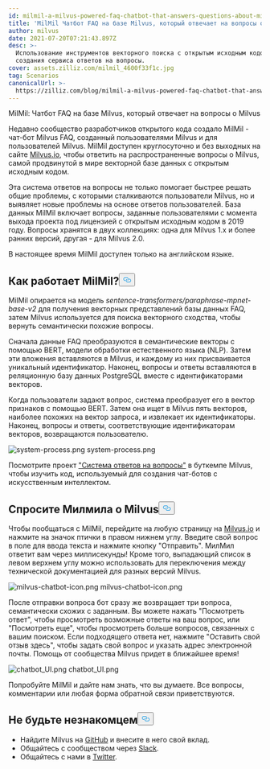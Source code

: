 ```yaml
---
id: milmil-a-milvus-powered-faq-chatbot-that-answers-questions-about-milvus.md
title: 'MilMil Чатбот FAQ на базе Milvus, который отвечает на вопросы о Milvus'
author: milvus
date: 2021-07-20T07:21:43.897Z
desc: >-
  Использование инструментов векторного поиска с открытым исходным кодом для
  создания сервиса ответов на вопросы.
cover: assets.zilliz.com/milmil_4600f33f1c.jpg
tag: Scenarios
canonicalUrl: >-
  https://zilliz.com/blog/milmil-a-milvus-powered-faq-chatbot-that-answers-questions-about-milvus
---
```

<custom-h1>MilMil: Чатбот FAQ на базе Milvus, который отвечает на вопросы о Milvus</custom-h1><p>Недавно сообщество разработчиков открытого кода создало MilMil - чат-бот Milvus FAQ, созданный пользователями Milvus и для пользователей Milvus. MilMil доступен круглосуточно и без выходных на сайте <a href="https://milvus.io/">Milvus.io</a>, чтобы ответить на распространенные вопросы о Milvus, самой продвинутой в мире векторной базе данных с открытым исходным кодом.</p>
<p>Эта система ответов на вопросы не только помогает быстрее решать общие проблемы, с которыми сталкиваются пользователи Milvus, но и выявляет новые проблемы на основе ответов пользователей. База данных MilMil включает вопросы, заданные пользователями с момента выхода проекта под лицензией с открытым исходным кодом в 2019 году. Вопросы хранятся в двух коллекциях: одна для Milvus 1.x и более ранних версий, другая - для Milvus 2.0.</p>
<p>В настоящее время MilMil доступен только на английском языке.</p>
<h2 id="How-does-MilMil-work" class="common-anchor-header">Как работает MilMil?<button data-href="#How-does-MilMil-work" class="anchor-icon" translate="no">
      <svg translate="no"
        aria-hidden="true"
        focusable="false"
        height="20"
        version="1.1"
        viewBox="0 0 16 16"
        width="16"
      >
        <path
          fill="#0092E4"
          fill-rule="evenodd"
          d="M4 9h1v1H4c-1.5 0-3-1.69-3-3.5S2.55 3 4 3h4c1.45 0 3 1.69 3 3.5 0 1.41-.91 2.72-2 3.25V8.59c.58-.45 1-1.27 1-2.09C10 5.22 8.98 4 8 4H4c-.98 0-2 1.22-2 2.5S3 9 4 9zm9-3h-1v1h1c1 0 2 1.22 2 2.5S13.98 12 13 12H9c-.98 0-2-1.22-2-2.5 0-.83.42-1.64 1-2.09V6.25c-1.09.53-2 1.84-2 3.25C6 11.31 7.55 13 9 13h4c1.45 0 3-1.69 3-3.5S14.5 6 13 6z"
        ></path>
      </svg>
    </button></h2><p>MilMil опирается на модель <em>sentence-transformers/paraphrase-mpnet-base-v2</em> для получения векторных представлений базы данных FAQ, затем Milvus используется для поиска векторного сходства, чтобы вернуть семантически похожие вопросы.</p>
<p>Сначала данные FAQ преобразуются в семантические векторы с помощью BERT, модели обработки естественного языка (NLP). Затем эти вложения вставляются в Milvus, и каждому из них присваивается уникальный идентификатор. Наконец, вопросы и ответы вставляются в реляционную базу данных PostgreSQL вместе с идентификаторами векторов.</p>
<p>Когда пользователи задают вопрос, система преобразует его в вектор признаков с помощью BERT. Затем она ищет в Milvus пять векторов, наиболее похожих на вектор запроса, и извлекает их идентификаторы. Наконец, вопросы и ответы, соответствующие идентификаторам векторов, возвращаются пользователю.</p>
<p>
  
   <span class="img-wrapper"> <img translate="no" src="https://assets.zilliz.com/system_process_dca67a80a6.png" alt="system-process.png" class="doc-image" id="system-process.png" />
   </span> <span class="img-wrapper"> <span>system-process.png</span> </span></p>
<p>Посмотрите проект <a href="https://github.com/milvus-io/bootcamp/tree/master/solutions/question_answering_system">"Система ответов на вопросы"</a> в буткемпе Milvus, чтобы изучить код, используемый для создания чат-ботов с искусственным интеллектом.</p>
<h2 id="Ask-MilMil-about-Milvus" class="common-anchor-header">Спросите Милмила о Milvus<button data-href="#Ask-MilMil-about-Milvus" class="anchor-icon" translate="no">
      <svg translate="no"
        aria-hidden="true"
        focusable="false"
        height="20"
        version="1.1"
        viewBox="0 0 16 16"
        width="16"
      >
        <path
          fill="#0092E4"
          fill-rule="evenodd"
          d="M4 9h1v1H4c-1.5 0-3-1.69-3-3.5S2.55 3 4 3h4c1.45 0 3 1.69 3 3.5 0 1.41-.91 2.72-2 3.25V8.59c.58-.45 1-1.27 1-2.09C10 5.22 8.98 4 8 4H4c-.98 0-2 1.22-2 2.5S3 9 4 9zm9-3h-1v1h1c1 0 2 1.22 2 2.5S13.98 12 13 12H9c-.98 0-2-1.22-2-2.5 0-.83.42-1.64 1-2.09V6.25c-1.09.53-2 1.84-2 3.25C6 11.31 7.55 13 9 13h4c1.45 0 3-1.69 3-3.5S14.5 6 13 6z"
        ></path>
      </svg>
    </button></h2><p>Чтобы пообщаться с MilMil, перейдите на любую страницу на <a href="https://milvus.io/">Milvus.io</a> и нажмите на значок птички в правом нижнем углу. Введите свой вопрос в поле для ввода текста и нажмите кнопку "Отправить". МилМил ответит вам через миллисекунды! Кроме того, выпадающий список в левом верхнем углу можно использовать для переключения между технической документацией для разных версий Milvus.</p>
<p>
  
   <span class="img-wrapper"> <img translate="no" src="https://assets.zilliz.com/milvus_chatbot_icon_f3c25708ca.png" alt="milvus-chatbot-icon.png" class="doc-image" id="milvus-chatbot-icon.png" />
   </span> <span class="img-wrapper"> <span>milvus-chatbot-icon.png</span> </span></p>
<p>После отправки вопроса бот сразу же возвращает три вопроса, семантически схожих с заданным. Вы можете нажать "Посмотреть ответ", чтобы просмотреть возможные ответы на ваш вопрос, или "Посмотреть еще", чтобы просмотреть больше вопросов, связанных с вашим поиском. Если подходящего ответа нет, нажмите "Оставить свой отзыв здесь", чтобы задать свой вопрос и указать адрес электронной почты. Помощь от сообщества Milvus придет в ближайшее время!</p>
<p>
  
   <span class="img-wrapper"> <img translate="no" src="https://assets.zilliz.com/chatbot_UI_0f4a7655d4.png" alt="chatbot_UI.png" class="doc-image" id="chatbot_ui.png" />
   </span> <span class="img-wrapper"> <span>chatbot_UI.png</span> </span></p>
<p>Попробуйте MilMil и дайте нам знать, что вы думаете. Все вопросы, комментарии или любая форма обратной связи приветствуются.</p>
<h2 id="Dont-be-a-stranger" class="common-anchor-header">Не будьте незнакомцем<button data-href="#Dont-be-a-stranger" class="anchor-icon" translate="no">
      <svg translate="no"
        aria-hidden="true"
        focusable="false"
        height="20"
        version="1.1"
        viewBox="0 0 16 16"
        width="16"
      >
        <path
          fill="#0092E4"
          fill-rule="evenodd"
          d="M4 9h1v1H4c-1.5 0-3-1.69-3-3.5S2.55 3 4 3h4c1.45 0 3 1.69 3 3.5 0 1.41-.91 2.72-2 3.25V8.59c.58-.45 1-1.27 1-2.09C10 5.22 8.98 4 8 4H4c-.98 0-2 1.22-2 2.5S3 9 4 9zm9-3h-1v1h1c1 0 2 1.22 2 2.5S13.98 12 13 12H9c-.98 0-2-1.22-2-2.5 0-.83.42-1.64 1-2.09V6.25c-1.09.53-2 1.84-2 3.25C6 11.31 7.55 13 9 13h4c1.45 0 3-1.69 3-3.5S14.5 6 13 6z"
        ></path>
      </svg>
    </button></h2><ul>
<li>Найдите Milvus на <a href="https://github.com/milvus-io/milvus/">GitHub</a> и внесите в него свой вклад.</li>
<li>Общайтесь с сообществом через <a href="https://join.slack.com/t/milvusio/shared_invite/zt-e0u4qu3k-bI2GDNys3ZqX1YCJ9OM~GQ">Slack</a>.</li>
<li>Общайтесь с нами в <a href="https://twitter.com/milvusio">Twitter</a>.</li>
</ul>
